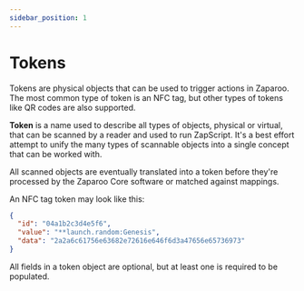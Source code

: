 ```yaml
---
sidebar_position: 1
---
```


# Tokens

Tokens are physical objects that can be used to trigger actions in Zaparoo. The most common type of token is an NFC tag, but other types of tokens like QR codes are also supported.

**Token** is a name used to describe all types of objects, physical or virtual, that can be scanned by a reader and used to run ZapScript. It's a best effort attempt to unify the many types of scannable objects into a single concept that can be worked with.

All scanned objects are eventually translated into a token before they're processed by the Zaparoo Core software or matched against mappings.

An NFC tag token may look like this:

```json
{
  "id": "04a1b2c3d4e5f6",
  "value": "**launch.random:Genesis",
  "data": "2a2a6c61756e63682e72616e646f6d3a47656e65736973"
}
```

All fields in a token object are optional, but at least one is required to be populated.
